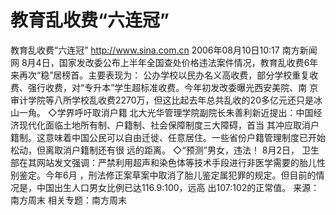 # 教育乱收费“六连冠”

教育乱收费“六连冠”
http://www.sina.com.cn 2006年08月10日10:17 南方新闻网
8月4日，国家发改委公布上半年全国查处价格违法案件情况，教育乱收费6年来再次“稳”居榜首。主要表现为： 公办学校以民办名义高收费，部分学校重复收费、强行收费，对“专升本”学生超标准收费。今年初发改委曝光西安美院、南 京审计学院等八所学校乱收费2270万，但这比起去年总共乱收的20多亿元还只是冰山一角。
◇学界呼吁取消户籍
北大光华管理学院副院长朱善利新近提出：中国经济现代化面临土地所有制、户籍制、社会保障制度三大障碍，首当 其冲应取消户籍制。这意味着中国公民可以自由迁徙、任意居住。一些省份户籍管理制度已开始松动，但离取消户籍制还有很 远的距离。
◇“预测”男女，违法！
8月2日，
卫生部在其网站发文强调：严禁利用超声和染色体等技术手段进行非医学需要的胎儿性别鉴定。今年6月 ，刑法修正案草案中取消了胎儿鉴定属犯罪的规定。但目前的情况是，中国出生人口男女比例已达116.9∶100，远高 出107∶102的正常值。 来源：
南方周末
相关专题：南方周末 


